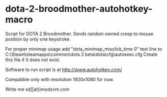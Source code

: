 # dota-2-broodmother-autohotkey-macro

Script for DOTA 2 Broodmother.
Sends random owned creep to mouse position by only one keystroke.

For proper minimap usage add "dota_minimap_misclick_time 0" text line to
C:\Steam\steamapps\common\dota 2 beta\dota\cfg\autoexec.cfg
Create this file if it does not exist.

Software to run script is at http://www.autohotkey.com/

Compatible only with resolution 1920x1080 for now.

Write me xd[[at))modxvm.com
